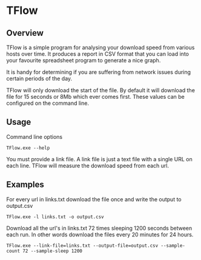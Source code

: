 # TFlow

## Overview
TFlow is a simple program for analysing your download speed from various hosts over time. It produces a report in CSV format that you can load into your favourite spreadsheet program to generate a nice graph.

It is handy for determining if you are suffering from network issues during certain periods of the day.

TFlow will only download the start of the file. By default it will download the file for 15 seconds or 8Mb which ever comes first. These values can be configured on the command line.

## Usage
Command line options

`TFlow.exe --help`

You must provide a link file. A link file is just a text file with a single URL on each line. TFlow will measure the download speed from each url.


## Examples

For every url in links.txt download the file once and write the output to output.csv

`TFlow.exe -l links.txt -o output.csv`

Download all the url's in links.txt 72 times sleeping 1200 seconds between each run. In other words download the files every 20 minutes for 24 hours.

`TFlow.exe --link-file=links.txt --output-file=output.csv --sample-count 72 --sample-sleep 1200`
